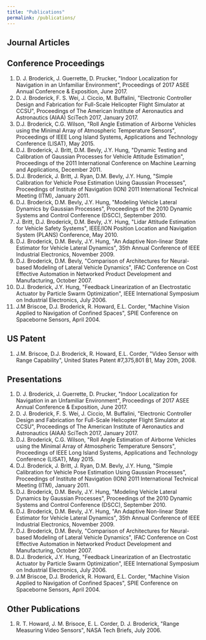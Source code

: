 ```yaml
---
title: "Publications"
permalink: /publications/
---
```


## Journal Articles

## Conference Proceedings
1. D. J. Broderick, J. Guerrette, D. Prucker, "Indoor Localization for Navigation in an Unfamiliar Environment", Proceedings of 2017 ASEE Annual Conference & Exposition, June 2017.
2. D. J. Broderick, F. S. Wei, J. Ciccio, M. Buffalini, "Electronic Controller Design and Fabrication for Full-Scale Helicopter Flight Simulator at CCSU", Proceedings of The American Institute of Aeronautics and Astronautics (AIAA) SciTech 2017, January 2017.
3. D.J. Broderick, C.G. Wilson, "Roll Angle Estimation of Airborne Vehicles using the Minimal Array of Atmospheric Temperature Sensors", Proceedings of IEEE Long Island Systems, Applications and Technology Conference (LISAT), May 2015.
4. D.J. Broderick, J. Britt, D.M. Bevly, J.Y. Hung, "Dynamic Testing and Calibration of Gaussian Processes for Vehicle Attitude Estimation", Proceedings of the 2011 International Conference on Machine Learning and Applications, December 2011.
5. D.J. Broderick, J. Britt, J. Ryan, D.M. Bevly, J.Y. Hung, "Simple Calibration for Vehicle Pose Estimation Using Gaussian Processes", Proceedings of Institute of Navigation (ION) 2011 International Technical Meeting (ITM), January 2011.
6. D.J. Broderick, D.M. Bevly, J.Y. Hung, "Modeling Vehicle Lateral Dynamics by Gaussian Processes", Proceedings of the 2010 Dynamic Systems and Control Conference (DSCC), September 2010.
7. J. Britt, D.J. Broderick, D.M. Bevly, J.Y. Hung, "Lidar Attitude Estimation for Vehicle Safety Systems", IEEE/ION Position Location and Navigation System (PLANS) Conference, May 2010. 
8. D.J. Broderick, D.M. Bevly, J.Y. Hung, "An Adaptive Non-linear State Estimator for Vehicle Lateral Dynamics", 35th Annual Conference of IEEE Industrial Electronics, November 2009. 
9. D.J. Broderick, D.M. Bevly, "Comparison of Architectures for Neural-based Modeling of Lateral Vehicle Dynamics", IFAC Conference on Cost Effective Automation in Networked Product Development and Manufacturing, October 2007. 
10. D.J. Broderick, J.Y. Hung, "Feedback Linearization of an Electrostatic Actuator by Particle Swarm Optimization", IEEE International Symposium on Industrial Electronics, July 2006. 
11. J.M Briscoe, D.J. Broderick, R. Howard, E.L. Corder, "Machine Vision Applied to Navigation of Confined Spaces", SPIE Conference on Spaceborne Sensors, April 2004.

## US Patent
1. J.M. Briscoe, D.J. Broderick, R. Howard, E.L. Corder, "Video Sensor with Range Capability", United States Patent #7,375,801 B1, May 20th, 2008.

## Presentations
1. D. J. Broderick, J. Guerrette, D. Prucker, "Indoor Localization for Navigation in an Unfamiliar Environment", Proceedings of 2017 ASEE Annual Conference & Exposition, June 2017.
2. D. J. Broderick, F. S. Wei, J. Ciccio, M. Buffalini, "Electronic Controller Design and Fabrication for Full-Scale Helicopter Flight Simulator at CCSU", Proceedings of The American Institute of Aeronautics and Astronautics (AIAA) SciTech 2017, January 2017.
3. D.J. Broderick, C.G. Wilson, "Roll Angle Estimation of Airborne Vehicles using the Minimal Array of Atmospheric Temperature Sensors", Proceedings of IEEE Long Island Systems, Applications and Technology Conference (LISAT), May 2015.
4. D.J. Broderick, J. Britt, J. Ryan, D.M. Bevly, J.Y. Hung, "Simple Calibration for Vehicle Pose Estimation Using Gaussian Processes", Proceedings of Institute of Navigation (ION) 2011 International Technical Meeting (ITM), January 2011.
5. D.J. Broderick, D.M. Bevly, J.Y. Hung, "Modeling Vehicle Lateral Dynamics by Gaussian Processes", Proceedings of the 2010 Dynamic Systems and Control Conference (DSCC), September 2010.
6. D.J. Broderick, D.M. Bevly, J.Y. Hung, "An Adaptive Non-linear State Estimator for Vehicle Lateral Dynamics", 35th Annual Conference of IEEE Industrial Electronics, November 2009. 
7. D.J. Broderick, D.M. Bevly, "Comparison of Architectures for Neural-based Modeling of Lateral Vehicle Dynamics", IFAC Conference on Cost Effective Automation in Networked Product Development and Manufacturing, October 2007. 
8. D.J. Broderick, J.Y. Hung, "Feedback Linearization of an Electrostatic Actuator by Particle Swarm Optimization", IEEE International Symposium on Industrial Electronics, July 2006. 
9. J.M Briscoe, D.J. Broderick, R. Howard, E.L. Corder, "Machine Vision Applied to Navigation of Confined Spaces", SPIE Conference on Spaceborne Sensors, April 2004.


## Other Publications
1. R. T. Howard, J. M. Brisoce, E. L. Corder, D. J. Broderick, "Range Measuring Video Sensors", NASA Tech Briefs, July 2006.
